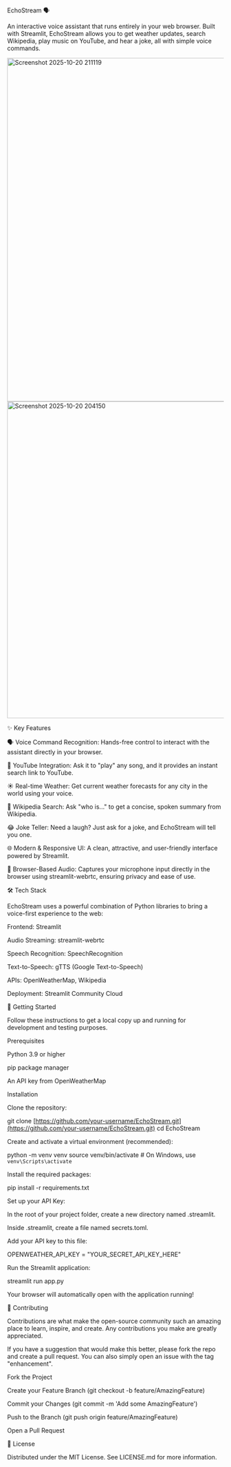 EchoStream 🗣️

An interactive voice assistant that runs entirely in your web browser. Built with Streamlit, EchoStream allows you to get weather updates, search Wikipedia, play music on YouTube, and hear a joke, all with simple voice commands.

<img width="1153" height="798" alt="Screenshot 2025-10-20 211119" src="https://github.com/user-attachments/assets/09ae222f-e0d5-4931-a140-0009cca21154" />
<img width="1502" height="736" alt="Screenshot 2025-10-20 204150" src="https://github.com/user-attachments/assets/99cef27b-d143-4a10-82f9-b05ec2e5ecad" />


✨ Key Features

🗣️ Voice Command Recognition: Hands-free control to interact with the assistant directly in your browser.

🎵 YouTube Integration: Ask it to "play" any song, and it provides an instant search link to YouTube.

☀️ Real-time Weather: Get current weather forecasts for any city in the world using your voice.

🧠 Wikipedia Search: Ask "who is..." to get a concise, spoken summary from Wikipedia.

😂 Joke Teller: Need a laugh? Just ask for a joke, and EchoStream will tell you one.

🌐 Modern & Responsive UI: A clean, attractive, and user-friendly interface powered by Streamlit.

🎤 Browser-Based Audio: Captures your microphone input directly in the browser using streamlit-webrtc, ensuring privacy and ease of use.

🛠️ Tech Stack

EchoStream uses a powerful combination of Python libraries to bring a voice-first experience to the web:

Frontend: Streamlit

Audio Streaming: streamlit-webrtc

Speech Recognition: SpeechRecognition

Text-to-Speech: gTTS (Google Text-to-Speech)

APIs: OpenWeatherMap, Wikipedia

Deployment: Streamlit Community Cloud

🚀 Getting Started

Follow these instructions to get a local copy up and running for development and testing purposes.

Prerequisites

Python 3.9 or higher

pip package manager

An API key from OpenWeatherMap

Installation

Clone the repository:

git clone [https://github.com/your-username/EchoStream.git](https://github.com/your-username/EchoStream.git)
cd EchoStream


Create and activate a virtual environment (recommended):

python -m venv venv
source venv/bin/activate  # On Windows, use `venv\Scripts\activate`


Install the required packages:

pip install -r requirements.txt


Set up your API Key:

In the root of your project folder, create a new directory named .streamlit.

Inside .streamlit, create a file named secrets.toml.

Add your API key to this file:

OPENWEATHER_API_KEY = "YOUR_SECRET_API_KEY_HERE"


Run the Streamlit application:

streamlit run app.py


Your browser will automatically open with the application running!

🤝 Contributing

Contributions are what make the open-source community such an amazing place to learn, inspire, and create. Any contributions you make are greatly appreciated.

If you have a suggestion that would make this better, please fork the repo and create a pull request. You can also simply open an issue with the tag "enhancement".

Fork the Project

Create your Feature Branch (git checkout -b feature/AmazingFeature)

Commit your Changes (git commit -m 'Add some AmazingFeature')

Push to the Branch (git push origin feature/AmazingFeature)

Open a Pull Request

📄 License

Distributed under the MIT License. See LICENSE.md for more information.
